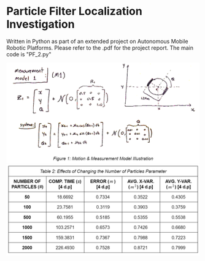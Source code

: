 # Particle Filter Localization Investigation
Written in Python as part of an extended project on Autonomous Mobile Robotic Platforms.
Please refer to the .pdf for the project report. The main code is "PF_2.py"

![](PF_images/prob_def.PNG)
![](PF_images/table.PNG)
